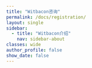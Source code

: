 ```yaml
---
title: "Witbacon咨询"
permalink: /docs/registration/
layout: single
sidebar:
  - title: "Witbacon介绍"
    nav: sidebar-about
classes: wide
author_profile: false
show_date: false
---
```


<script src="/reading/assets/js/plugins/mikecrm.js"></script>

